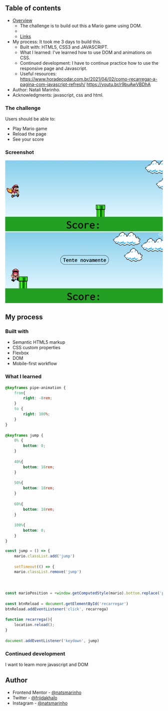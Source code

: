 ## Table of contents

- [Overview](#overview)
  - The challenge is to build out this a Mario game using DOM.
  - 
  - [Links](#links)
- My process: It took me 3 days to build this.
  - Built with: HTML5, CSS3 and JAVASCRIPT.
  - What I learned: I've learned how to use DOM and animations on CSS.
  - Continued development: I have to continue practice how to use the responsive page and Javascript. 
  - Useful resources: https://www.horadecodar.com.br/2021/04/02/como-recarregar-a-pagina-com-javascript-refresh/ 
  https://youtu.br/r9buAwVBDhA 
- Author: Natali Marinho. 
- Acknowledgments: javascript, css and html.


### The challenge

Users should be able to:

- Play Mario game
- Reload the page
- See your score

### Screenshot

![](./assets/imagens/screenshot1.png)
![](./assets/imagens/screeshot.png)



## My process

### Built with

- Semantic HTML5 markup
- CSS custom properties
- Flexbox
- DOM
- Mobile-first workflow


### What I learned


```css
@keyframes pipe-animation {
    from{
        right: -8rem;
    }
    to {
        right: 100%;
    }
}

@keyframes jump {
    0% {
        bottom: 0;
    }

    40%{
        bottom: 18rem;
    }

    50%{
        bottom: 18rem;
    }

    60%{
        bottom: 18rem;
    }

    100%{
        bottom: 0;
    }
}
```
```js
const jump = () => {
    mario.classList.add('jump')

    setTimeout(() => {
    mario.classList.remove('jump')
    


const marioPosition = +window.getComputedStyle(mario).bottom.replace('px', '')

const btnReload = document.getElementById('recarregar')
btnReload.addEventListener('click', recarrega)

function recarrega(){
    location.reload();
}

document.addEventListener('keydown', jump)
```

### Continued development

I want to learn more javascript and DOM

## Author

- Frontend Mentor - [@natsmarinho](https://www.frontendmentor.io/profile/natsmarinho)
- Twitter - [@friidakhalo](https://www.twitter.com/friidakhalo)
- Instagram - [@natsmarinho](https://www.instagram.com/natsmarinho/)
